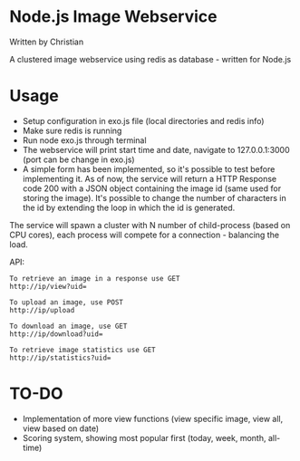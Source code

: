 Node.js Image Webservice
=================
Written by Christian 

A clustered image webservice using redis as database - written for Node.js


Usage
=================
- Setup configuration in exo.js file (local directories and redis info)
- Make sure redis is running
- Run node exo.js through terminal
- The webservice will print start time and date, navigate to 127.0.0.1:3000 (port can be change in exo.js)
- A simple form has been implemented, so it's possible to test before implementing it. As of now, the service will return a HTTP Response code 200 with a JSON object containing the image id (same used for storing the image). It's possible to change the number of characters in the id by extending the loop in which the id is generated.

The service will spawn a cluster with N number of child-process (based on CPU cores), each process will compete for a connection - balancing the load.


API:

	To retrieve an image in a response use GET
	http://ip/view?uid=
	
	To upload an image, use POST
	http://ip/upload
	
	To download an image, use GET
	http://ip/download?uid=
	
	To retrieve image statistics use GET
	http://ip/statistics?uid=
	


TO-DO
=================

- Implementation of more view functions (view specific image, view all, view based on date)
- Scoring system, showing most popular first (today, week, month, all-time)